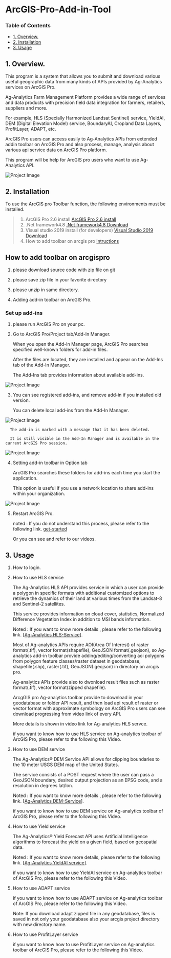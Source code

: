 # ArcGIS-Pro-Add-in-Tool



### Table of Contents

- [1. Overview.](#1.-Overview.)
- [2. Installation](#2.-Installation.)
- [3. Usage](#3.-Usage)


## 1. Overview.

This program is a system that allows you to submit and download various useful geographic data from many kinds of APIs provided by Ag-Analytics services on ArcGIS Pro.

Ag-Analytics Farm Management Platform provides a wide range of services and data products with precision field data integration for farmers, retailers, suppliers and more.

For example, HLS (Specially Harmonized Landsat Sentinel) service, YieldAI, DEM (Digital Elevation Model) service, BoundaryAI, Cropland Data Layers, ProfitLayer, ADAPT, etc.

ArcGIS Pro users can access easily to Ag-Analytics APIs from extended addin toolbar on ArcGIS Pro and also process, manage, analysis about various api service data on ArcGIS Pro platform.

This program will be help for ArcGIS pro users who want to use Ag-Analytics API.

![Project Image](https://github.com/DavidFullstackdev/ArcGIS-Pro-Addin-Tool/blob/master/images/Generalworkflow.png)

## 2. Installation

To use the ArcGIS pro Toolbar function, the following environments must be installed.
> 1) ArcGIS Pro 2.6 install
[ArcGIS Pro 2.6 install](https://pro.arcgis.com/en/pro-app/get-started/install-and-sign-in-to-arcgis-pro.htm)
> 2) .Net framework4.8 
[.Net framework4.8 Download](https://dotnet.microsoft.com/download/)
> 3) Visual studio 2019 install (for developers)
[Visual Studio 2019 Download](https://visualstudio.microsoft.com/downloads/)
> 4) How to add toolbar on arcgis pro
[Intructions](https://awesomeopensource.com/project/Esri/arcgis-pro-sdk-community-samples/) 


## How to add toolbar on arcgispro

   1) please download source code with zip file on git

   2) please save zip file in your favorite directory

   3) please unzip in same directory.

   4) Adding add-in toolbar on ArcGIS Pro.

### Set up add-ins

   1) please run ArcGIS Pro on your pc.

   2) Go to ArcGIS Pro/Project tab/Add-In Manager.

      When you open the Add-In Manager page, ArcGIS Pro searches specified well-known folders for add-in files.
   
      After the files are located, they are installed and appear on the Add-Ins tab of the Add-In Manager.
   
      The Add-Ins tab provides information about available add-ins.


   ![Project Image](https://github.com/DavidFullstackdev/ArcGIS-Pro-Addin-Tool/blob/master/images/add-ins.png)

   3) You can see registered add-ins, and remove add-in if you installed old version.

      You can delete local add-ins from the Add-In Manager.
    

   ![Project Image](https://github.com/DavidFullstackdev/ArcGIS-Pro-Addin-Tool/blob/master/images/del-addin.png) 

      The add-in is marked with a message that it has been deleted. 
      
      It is still visible in the Add-In Manager and is available in the current ArcGIS Pro session.
    
   ![Project Image](https://github.com/DavidFullstackdev/ArcGIS-Pro-Addin-Tool/blob/master/images/del-msg.png)
   
   4) Setting add-in toolbar  in Option tab
      
      ArcGIS Pro searches these folders for add-ins each time you start the application. 
      
      This option is useful if you use a network location to share add-ins within your organization.

   ![Project Image](https://github.com/DavidFullstackdev/ArcGIS-Pro-Addin-Tool/blob/master/images/option.png)
      

   5) Restart ArcGIS Pro.

         noted : If you do not understand this process, please refer to the following link.
   [get-started](https://pro.arcgis.com/en/pro-app/get-started/manage-add-ins.htm)

         Or you can see and refer to our videos.


## 3. Usage

   1) How to login.

   2) How to use HLS service

      The Ag-Analytics HLS API provides service in which a user can provide a polygon in specific formats with additional customized options to retrieve the dynamics of their land at various times from the Landsat-8 and Sentinel-2 satellites. 
      
      This service provides information on cloud cover, statistics, Normalized Difference Vegetation Index in addition to MSI bands information.
      
      Noted : If you want to know more details , please refer to the following link. [[Ag-Analytics HLS-Service](https://ag-analytics.portal.azure-api.net/docs/services/harmonized-landsat-sentinel-service/operations/hls-service)].
   
      Most of Ag-analytics APIs require AOI(Area Of Interest) of raster format(.tif), vector format(shapefile), GeoJSON format(.geojson), so Ag-analytics add-in toolbar provide adding/editing/converting aoi polygons from polygon feature classes/raster dataset in geodatabase, shapefile(.shp), raster(.tif), GeoJSON(.geojson) in directory  on arcgis pro.

      Ag-analytics APIs provide also to dwonload result files such as raster format(.tif), vector format(zipped shapefile).

      ArcgGIS pro Ag-analytics toolbar provide to download in your geodatabase or folder API result, and then load api result of raster or vector format with approximate symbology on ArcGIS Pro users can see download progressing from video link of every API.

      More details is shown in video link for Ag-analytics HLS servce.

      if you want to know how to use HLS service on Ag-analytics toolbar of ArcGIS Pro, please refer to the following this Video.




   3) How to use DEM service

      The Ag-Analytics® DEM Service API allows for clipping boundaries to the 10 meter USGS DEM map of the United States. 
      
      The service consists of a POST request where the user can pass a GeoJSON boundary, desired output projection as an EPSG code, and a resolution in degrees lat/lon.

      Noted : If you want to know more details , please refer to the following link. [[Ag-Analytics DEM-Service](https://ag-analytics.portal.azure-api.net/docs/services/dem-service/operations/dem-service)].
      
   

   

      if you want to know how to use DEM service on Ag-analytics toolbar of ArcGIS Pro, please refer to the following this Video.

   4) How to use Yield service

      The Ag-Analytics® Yield Forecast API uses Artificial Intelligence algorithms to forecast the yield on a given field, based on geospatial data.

      Noted : If you want to know more details, please refer to the following link. [[Ag-Analytics YieldAI service](https://ag-analytics.portal.azure-api.net/docs/services/dem-service/operations/dem-service)].

      if you want to know how to use YieldAI service on Ag-analytics toolbar of ArcGIS Pro, please refer to the following this Video.
   

   5) How to use ADAPT service 

      if you want to know how to use ADAPT service on Ag-analytics toolbar of ArcGIS Pro, please refer to the following this Video.

      Note: If you download adapt zipped file in any geodatabase, files is saved in not only your geodatabase also your arcgis project directory with new directory name.

   6) How to use ProfitLayer service 

      if you want to know how to use ProfitLayer service on Ag-analytics toolbar of ArcGIS Pro, please refer to the following this Video.
    







